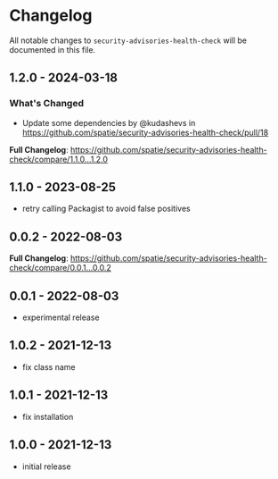# Changelog

All notable changes to `security-advisories-health-check` will be documented in this file.

## 1.2.0 - 2024-03-18

### What's Changed

* Update some dependencies by @kudashevs in https://github.com/spatie/security-advisories-health-check/pull/18

**Full Changelog**: https://github.com/spatie/security-advisories-health-check/compare/1.1.0...1.2.0

## 1.1.0 - 2023-08-25

- retry calling Packagist to avoid false positives

## 0.0.2 - 2022-08-03

**Full Changelog**: https://github.com/spatie/security-advisories-health-check/compare/0.0.1...0.0.2

## 0.0.1 - 2022-08-03

- experimental release

## 1.0.2 - 2021-12-13

- fix class name

## 1.0.1 - 2021-12-13

- fix installation

## 1.0.0 - 2021-12-13

- initial release

